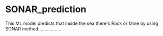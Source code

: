 # SONAR_prediction
This ML model predicts that inside the sea there's Rock or Mine by using SONAR method...................
